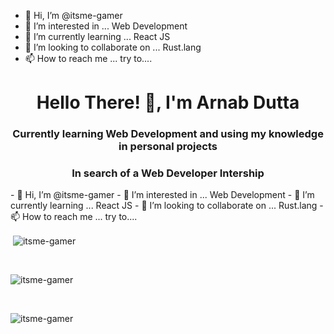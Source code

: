 - 👋 Hi, I’m @itsme-gamer
- 👀 I’m interested in ... Web Development
- 🌱 I’m currently learning ... React JS
- 💞️ I’m looking to collaborate on ... Rust.lang
- 📫 How to reach me ... try to....

<h1 align="center">Hello There! 👋, I'm Arnab Dutta</h1>
<h3 align="center">Currently learning Web Development and using my knowledge in personal projects</h3>
<h3 align="center">In search of a Web Developer Intership</h3>
- 👋 Hi, I’m @itsme-gamer
- 👀 I’m interested in ... Web Development
- 🌱 I’m currently learning ... React JS
- 💞️ I’m looking to collaborate on ... Rust.lang
- 📫 How to reach me ... try to....


<br>
<p>&nbsp;<img align="center" src="https://github-readme-stats.vercel.app/api?username=itsme-gamer&show_icons=true&theme=dark" alt="itsme-gamer" /></p>
<br>
<p><img align="center" src="https://github-readme-stats.vercel.app/api/top-langs?username=itsme-gamer&show_icons=true&locale=en&theme=dark" alt="itsme-gamer" /></p>

<br>
<p><img align="center" src="https://github-readme-streak-stats.herokuapp.com/?user=itsme-gamer&theme=dark" alt="itsme-gamer" /></p>
<br>
